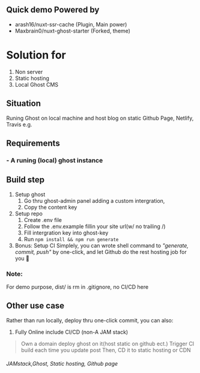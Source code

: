 ## Quick demo Powered by 
- arash16/nuxt-ssr-cache (Plugin, Main power)
- Maxbrain0/nuxt-ghost-starter (Forked, theme)

# Solution for
1. Non server
2. Static hosting
3. Local Ghost CMS
## Situation
Runing Ghost on local machine and host blog on static Github Page, Netlify, Travis e.g.

## Requirements
### - A runing (local) ghost instance 

## Build step

1. Setup ghost  
    1. Go thru ghost-admin panel adding a custom intergration, 
    2. Copy the content key 
2. Setup repo 
    1. Create .env file 
    2. Follow the .env.example fillin your site url(w/ no trailing /)
    3. Fill intergration key into ghost-key
    4. Run `npm install && npm run generate`
3. Bonus: Setup CI
Simplely, you can wrote shell command to *"generate, commit, push"* by one-click, and let Github do the rest hosting job for you :tada:

### Note:
For demo purpose, dist/ is rm in .gitignore, no CI/CD here  

## Other use case
Rather than run locally, deploy thru one-click commit, you can also:

1. Fully Online include CI/CD (non-A JAM stack)
> Own a domain deploy ghost on it(host static on github ect.)
> Trigger CI build each time you update post
> Then, CD it to static hosting or CDN



###### JAMstack,Ghost, Static hosting, Github page 
